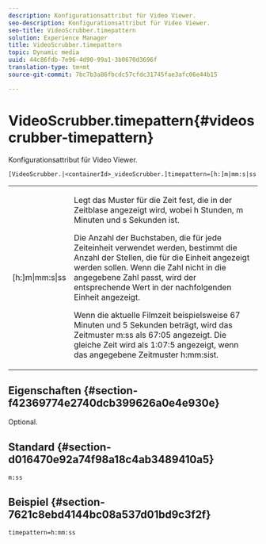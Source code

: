 ```yaml
---
description: Konfigurationsattribut für Video Viewer.
seo-description: Konfigurationsattribut für Video Viewer.
seo-title: VideoScrubber.timepattern
solution: Experience Manager
title: VideoScrubber.timepattern
topic: Dynamic media
uuid: 44c86fdb-7e96-4d90-99a1-3b0670d3696f
translation-type: tm+mt
source-git-commit: 7bc7b3a86fbcdc57cfdc31745fae3afc06e44b15

---
```



# VideoScrubber.timepattern{#videoscrubber-timepattern}

Konfigurationsattribut für Video Viewer.

`[VideoScrubber.|<containerId>_videoScrubber.]timepattern=[h:]m|mm:s|ss`

<table id="table_C616483932C2482CA9794DDD7313FD7C"> 
 <tbody> 
  <tr> 
   <td colname="col1"> <p> <span class="codeph"> [h:]m|mm:s|ss</span> </p> </td> 
   <td colname="col2"> <p> Legt das Muster für die Zeit fest, die in der Zeitblase angezeigt wird, wobei <span class="codeph"> h</span> Stunden, <span class="codeph"> m</span> Minuten und <span class="codeph"> s</span> Sekunden ist. </p> <p>Die Anzahl der Buchstaben, die für jede Zeiteinheit verwendet werden, bestimmt die Anzahl der Stellen, die für die Einheit angezeigt werden sollen. Wenn die Zahl nicht in die angegebene Zahl passt, wird der entsprechende Wert in der nachfolgenden Einheit angezeigt. </p> <p>Wenn die aktuelle Filmzeit beispielsweise 67 Minuten und 5 Sekunden beträgt, wird das Zeitmuster <span class="codeph"> m:ss</span> als 67:05 angezeigt. Die gleiche Zeit wird als 1:07:5 angezeigt, wenn das angegebene Zeitmuster <span class="codeph"> h:mm:s</span>ist. </p> </td> 
  </tr> 
 </tbody> 
</table>

## Eigenschaften {#section-f42369774e2740dcb399626a0e4e930e}

Optional.

## Standard {#section-d016470e92a74f98a18c4ab3489410a5}

`m:ss`

## Beispiel {#section-7621c8ebd4144bc08a537d01bd9c3f2f}

```
timepattern=h:mm:ss
```

